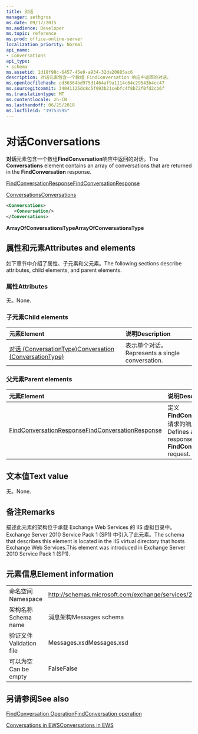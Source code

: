 ```yaml
---
title: 对话
manager: sethgros
ms.date: 09/17/2015
ms.audience: Developer
ms.topic: reference
ms.prod: office-online-server
localization_priority: Normal
api_name:
- Conversations
api_type:
- schema
ms.assetid: 1d18f98c-6457-45e9-a934-32da20885ac6
description: 对话元素包含一个数组 FindConversation 响应中返回的对话。
ms.openlocfilehash: cd36364bd975d1464af9a1114c64c29543b4ec47
ms.sourcegitcommit: 34041125dc8c5f993b21cebfc4f8b72f0fd2cb6f
ms.translationtype: MT
ms.contentlocale: zh-CN
ms.lasthandoff: 06/25/2018
ms.locfileid: "19753595"
---
```

# <a name="conversations"></a><span data-ttu-id="b6635-103">对话</span><span class="sxs-lookup"><span data-stu-id="b6635-103">Conversations</span></span>

<span data-ttu-id="b6635-104">**对话**元素包含一个数组**FindConversation**响应中返回的对话。</span><span class="sxs-lookup"><span data-stu-id="b6635-104">The **Conversations** element contains an array of conversations that are returned in the **FindConversation** response.</span></span> 
  
[<span data-ttu-id="b6635-105">FindConversationResponse</span><span class="sxs-lookup"><span data-stu-id="b6635-105">FindConversationResponse</span></span>](findconversationresponse.md)
  
[<span data-ttu-id="b6635-106">Conversations</span><span class="sxs-lookup"><span data-stu-id="b6635-106">Conversations</span></span>](conversations-ex15websvcsotherref.md)
  
```xml
<Conversations>
   <Conversation/>
</Conversations>
```

 <span data-ttu-id="b6635-107">**ArrayOfConversationsType**</span><span class="sxs-lookup"><span data-stu-id="b6635-107">**ArrayOfConversationsType**</span></span>
## <a name="attributes-and-elements"></a><span data-ttu-id="b6635-108">属性和元素</span><span class="sxs-lookup"><span data-stu-id="b6635-108">Attributes and elements</span></span>

<span data-ttu-id="b6635-109">如下章节中介绍了属性、子元素和父元素。</span><span class="sxs-lookup"><span data-stu-id="b6635-109">The following sections describe attributes, child elements, and parent elements.</span></span>
  
### <a name="attributes"></a><span data-ttu-id="b6635-110">属性</span><span class="sxs-lookup"><span data-stu-id="b6635-110">Attributes</span></span>

<span data-ttu-id="b6635-111">无。</span><span class="sxs-lookup"><span data-stu-id="b6635-111">None.</span></span>
  
### <a name="child-elements"></a><span data-ttu-id="b6635-112">子元素</span><span class="sxs-lookup"><span data-stu-id="b6635-112">Child elements</span></span>

|<span data-ttu-id="b6635-113">**元素**</span><span class="sxs-lookup"><span data-stu-id="b6635-113">**Element**</span></span>|<span data-ttu-id="b6635-114">**说明**</span><span class="sxs-lookup"><span data-stu-id="b6635-114">**Description**</span></span>|
|:-----|:-----|
|[<span data-ttu-id="b6635-115">对话 (ConversationType)</span><span class="sxs-lookup"><span data-stu-id="b6635-115">Conversation (ConversationType)</span></span>](conversation-conversationtype.md) <br/> |<span data-ttu-id="b6635-116">表示单个对话。</span><span class="sxs-lookup"><span data-stu-id="b6635-116">Represents a single conversation.</span></span>  <br/> |
   
### <a name="parent-elements"></a><span data-ttu-id="b6635-117">父元素</span><span class="sxs-lookup"><span data-stu-id="b6635-117">Parent elements</span></span>

|<span data-ttu-id="b6635-118">**元素**</span><span class="sxs-lookup"><span data-stu-id="b6635-118">**Element**</span></span>|<span data-ttu-id="b6635-119">**说明**</span><span class="sxs-lookup"><span data-stu-id="b6635-119">**Description**</span></span>|
|:-----|:-----|
|[<span data-ttu-id="b6635-120">FindConversationResponse</span><span class="sxs-lookup"><span data-stu-id="b6635-120">FindConversationResponse</span></span>](findconversationresponse.md) <br/> |<span data-ttu-id="b6635-121">定义**FindConversation**请求的响应。</span><span class="sxs-lookup"><span data-stu-id="b6635-121">Defines a response to a **FindConversation** request.</span></span>  <br/> |
   
## <a name="text-value"></a><span data-ttu-id="b6635-122">文本值</span><span class="sxs-lookup"><span data-stu-id="b6635-122">Text value</span></span>

<span data-ttu-id="b6635-123">无。</span><span class="sxs-lookup"><span data-stu-id="b6635-123">None.</span></span>
  
## <a name="remarks"></a><span data-ttu-id="b6635-124">备注</span><span class="sxs-lookup"><span data-stu-id="b6635-124">Remarks</span></span>

<span data-ttu-id="b6635-125">描述此元素的架构位于承载 Exchange Web Services 的 IIS 虚拟目录中。Exchange Server 2010 Service Pack 1 (SP1) 中引入了此元素。</span><span class="sxs-lookup"><span data-stu-id="b6635-125">The schema that describes this element is located in the IIS virtual directory that hosts Exchange Web Services.This element was introduced in Exchange Server 2010 Service Pack 1 (SP1).</span></span>
  
## <a name="element-information"></a><span data-ttu-id="b6635-126">元素信息</span><span class="sxs-lookup"><span data-stu-id="b6635-126">Element information</span></span>

|||
|:-----|:-----|
|<span data-ttu-id="b6635-127">命名空间</span><span class="sxs-lookup"><span data-stu-id="b6635-127">Namespace</span></span>  <br/> |http://schemas.microsoft.com/exchange/services/2006/messages  <br/> |
|<span data-ttu-id="b6635-128">架构名称</span><span class="sxs-lookup"><span data-stu-id="b6635-128">Schema name</span></span>  <br/> |<span data-ttu-id="b6635-129">消息架构</span><span class="sxs-lookup"><span data-stu-id="b6635-129">Messages schema</span></span>  <br/> |
|<span data-ttu-id="b6635-130">验证文件</span><span class="sxs-lookup"><span data-stu-id="b6635-130">Validation file</span></span>  <br/> |<span data-ttu-id="b6635-131">Messages.xsd</span><span class="sxs-lookup"><span data-stu-id="b6635-131">Messages.xsd</span></span>  <br/> |
|<span data-ttu-id="b6635-132">可以为空</span><span class="sxs-lookup"><span data-stu-id="b6635-132">Can be empty</span></span>  <br/> |<span data-ttu-id="b6635-133">False</span><span class="sxs-lookup"><span data-stu-id="b6635-133">False</span></span>  <br/> |
   
## <a name="see-also"></a><span data-ttu-id="b6635-134">另请参阅</span><span class="sxs-lookup"><span data-stu-id="b6635-134">See also</span></span>



[<span data-ttu-id="b6635-135">FindConversation Operation</span><span class="sxs-lookup"><span data-stu-id="b6635-135">FindConversation operation</span></span>](findconversation-operation.md)


[<span data-ttu-id="b6635-136">Conversations in EWS</span><span class="sxs-lookup"><span data-stu-id="b6635-136">Conversations in EWS</span></span>](http://msdn.microsoft.com/library/91e64629-db6c-4c94-9dcb-d386232e8467%28Office.15%29.aspx)

